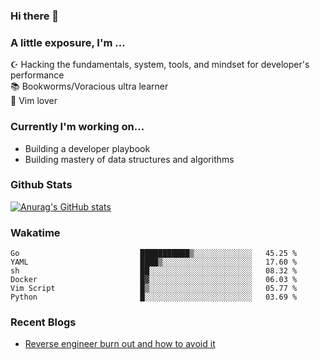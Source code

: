 ### Hi there 👋
### A little exposure, I'm ...

☪ Hacking the fundamentals, system, tools, and mindset for developer's performance <br/>
📚 Bookworms/Voracious ultra learner <br/>
🎠 Vim lover <br/>

<!--
**bitethecode/bitethecode** is a ✨ _special_ ✨ repository because its `README.md` (this file) appears on your GitHub profile.

Here are some ideas to get you started:

- 🔭 I’m currently working on ...
- 🌱 I’m currently learning ...
- 👯 I’m looking to collaborate on ...
- 🤔 I’m looking for help with ...
- 💬 Ask me about ...
- 📫 How to reach me: ...
- 😄 Pronouns: ...
- ⚡ Fun fact: ...
-->

### Currently I'm working on... 
- Building a developer playbook
- Building mastery of data structures and algorithms

### Github Stats
[![Anurag's GitHub stats](https://github-readme-stats.vercel.app/api?username=bitethecode&count_private=true&showing_icons=true)](https://github.com/anuraghazra/github-readme-stats)

### Wakatime
<!--START_SECTION:waka-->

```text
Go                           ███████████▒░░░░░░░░░░░░░   45.25 %
YAML                         ████▒░░░░░░░░░░░░░░░░░░░░   17.60 %
sh                           ██░░░░░░░░░░░░░░░░░░░░░░░   08.32 %
Docker                       █▓░░░░░░░░░░░░░░░░░░░░░░░   06.03 %
Vim Script                   █▒░░░░░░░░░░░░░░░░░░░░░░░   05.77 %
Python                       █░░░░░░░░░░░░░░░░░░░░░░░░   03.69 %
```

<!--END_SECTION:waka-->

### Recent Blogs
- [Reverse engineer burn out and how to avoid it](https://bitethecode.org/#/articles/reverse-engineer-burnout-and-how-to-avoid-it)

